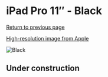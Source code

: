 # iPad Pro 11″ - Black

[Return to previous page](/ipad_pro4)

[High-resolution image from Apple](https://store.storeimages.cdn-apple.com/8756/as-images.apple.com/is/MJM93?wid=4500&hei=4500&fmt=png)

<div style="width: 500px"><img src="/almost_uncompressed/MJM93.webp" alt="Black"></div>

## Under construction
